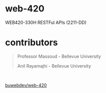 # web-420
WEB420-330H RESTFul APIs (2211-DD)


# contributors

> Professor Massoud - Bellevue University
>
> Anil Rayamajhi - Bellevue University

<br />

[buwebdev/web-420](https://github.com/buwebdev/web-420)
